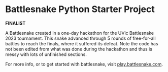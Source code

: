 # Battlesnake Python Starter Project

**FINALIST**

A Battlesnake created in a one-day hackathon for the UVic Battlesnake 2023 tournament. This snake advanced through 5 rounds of free-for-all battles to reach the finals, where it suffered its defeat. Note the code has not been edited from what was done during the hackathon and thus is messy with lots of unfinished sections. 

For more info, or to get started with battlesnake, visit [play.battlesnake.com](https://play.battlesnake.com).


